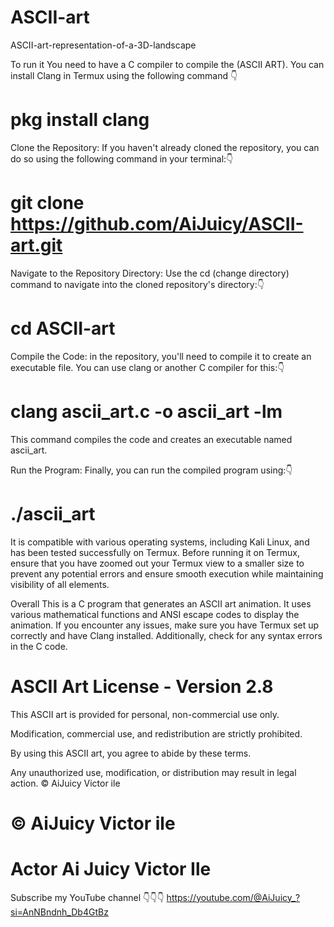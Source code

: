 # ASCII-art
ASCII-art-representation-of-a-3D-landscape

To run it 
You need to have a C compiler to compile the (ASCII ART).
You can install Clang in Termux using the following command 👇

# pkg install clang

Clone the Repository:
If you haven't already cloned the repository, you can do so using the following command in your terminal:👇

# git clone https://github.com/AiJuicy/ASCII-art.git

Navigate to the Repository Directory:
Use the cd (change directory) command to navigate into the cloned repository's directory:👇

# cd ASCII-art

Compile the Code:
in the repository, you'll need to compile it to create an executable file. You can use clang or another C compiler for this:👇

# clang ascii_art.c -o ascii_art -lm

This command compiles the code and creates an executable named ascii_art.

Run the Program:
Finally, you can run the compiled program using:👇

# ./ascii_art

It is compatible with various operating systems, including Kali Linux, and has been tested successfully on Termux. Before running it on Termux, ensure that you have zoomed out your Termux view to a smaller size to prevent any potential errors and ensure smooth execution while maintaining visibility of all elements.

Overall This is a C program that generates an ASCII art animation. It uses various mathematical functions and ANSI escape codes to display the animation. If you encounter any issues, make sure you have Termux set up correctly and have Clang installed. Additionally, check for any syntax errors in the C code.
 # ASCII Art License - Version 2.8

This ASCII art is provided for personal, non-commercial use only.

Modification, commercial use, and redistribution are strictly prohibited.

By using this ASCII art, you agree to abide by these terms.

Any unauthorized use, modification, or distribution may result in legal action.
© AiJuicy Victor ile

# © AiJuicy Victor ile


# Actor Ai Juicy Victor Ile 
Subscribe my YouTube channel 
  👇👇👇
https://youtube.com/@AiJuicy_?si=AnNBndnh_Db4GtBz

